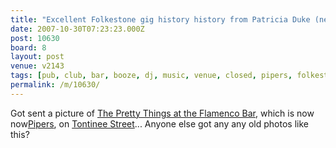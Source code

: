 ```yaml
---
title: "Excellent Folkestone gig history history from Patricia Duke (nee Brown)"
date: 2007-10-30T07:23:23.000Z
post: 10630
board: 8
layout: post
venue: v2143
tags: [pub, club, bar, booze, dj, music, venue, closed, pipers, folkestone, tontine street, music, history, photo, flickr, tontinee street]
permalink: /m/10630/
---
```

Got sent a picture of <a href="http://www.folkestonegerald.com/m/10628/2577/RE%3A+Flamenco+Club+(Tontine+St)">The Pretty Things at the Flamenco Bar</a>, which is now now<a href="/wiki/pipers">Pipers</a>, on <a href="/wiki/tontinee+street">Tontinee Street</a>... Anyone else got any any old photos like this?

